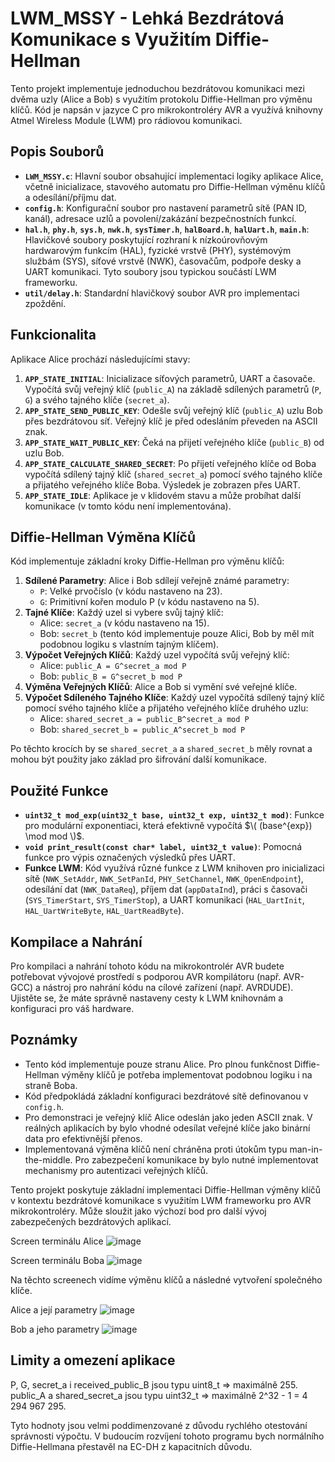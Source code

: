 # LWM_MSSY - Lehká Bezdrátová Komunikace s Využitím Diffie-Hellman

Tento projekt implementuje jednoduchou bezdrátovou komunikaci mezi dvěma uzly (Alice a Bob) s využitím protokolu Diffie-Hellman pro výměnu klíčů. Kód je napsán v jazyce C pro mikrokontroléry AVR a využívá knihovny Atmel Wireless Module (LWM) pro rádiovou komunikaci.

## Popis Souborů

* **`LWM_MSSY.c`**: Hlavní soubor obsahující implementaci logiky aplikace Alice, včetně inicializace, stavového automatu pro Diffie-Hellman výměnu klíčů a odesílání/příjmu dat.
* **`config.h`**: Konfigurační soubor pro nastavení parametrů sítě (PAN ID, kanál), adresace uzlů a povolení/zakázání bezpečnostních funkcí.
* **`hal.h`**, **`phy.h`**, **`sys.h`**, **`nwk.h`**, **`sysTimer.h`**, **`halBoard.h`**, **`halUart.h`**, **`main.h`**: Hlavičkové soubory poskytující rozhraní k nízkoúrovňovým hardwarovým funkcím (HAL), fyzické vrstvě (PHY), systémovým službám (SYS), síťové vrstvě (NWK), časovačům, podpoře desky a UART komunikaci. Tyto soubory jsou typickou součástí LWM frameworku.
* **`util/delay.h`**: Standardní hlavičkový soubor AVR pro implementaci zpoždění.

## Funkcionalita

Aplikace Alice prochází následujícími stavy:

1.  **`APP_STATE_INITIAL`**: Inicializace síťových parametrů, UART a časovače. Vypočítá svůj veřejný klíč (`public_A`) na základě sdílených parametrů (`P`, `G`) a svého tajného klíče (`secret_a`).
2.  **`APP_STATE_SEND_PUBLIC_KEY`**: Odešle svůj veřejný klíč (`public_A`) uzlu Bob přes bezdrátovou síť. Veřejný klíč je před odesláním převeden na ASCII znak.
3.  **`APP_STATE_WAIT_PUBLIC_KEY`**: Čeká na přijetí veřejného klíče (`public_B`) od uzlu Bob.
4.  **`APP_STATE_CALCULATE_SHARED_SECRET`**: Po přijetí veřejného klíče od Boba vypočítá sdílený tajný klíč (`shared_secret_a`) pomocí svého tajného klíče a přijatého veřejného klíče Boba. Výsledek je zobrazen přes UART.
5.  **`APP_STATE_IDLE`**: Aplikace je v klidovém stavu a může probíhat další komunikace (v tomto kódu není implementována).

## Diffie-Hellman Výměna Klíčů

Kód implementuje základní kroky Diffie-Hellman pro výměnu klíčů:

1.  **Sdílené Parametry**: Alice i Bob sdílejí veřejně známé parametry:
    * `P`: Velké prvočíslo (v kódu nastaveno na 23).
    * `G`: Primitivní kořen modulo P (v kódu nastaveno na 5).
2.  **Tajné Klíče**: Každý uzel si vybere svůj tajný klíč:
    * Alice: `secret_a` (v kódu nastaveno na 15).
    * Bob: `secret_b` (tento kód implementuje pouze Alici, Bob by měl mít podobnou logiku s vlastním tajným klíčem).
3.  **Výpočet Veřejných Klíčů**: Každý uzel vypočítá svůj veřejný klíč:
    * Alice: `public_A = G^secret_a mod P`
    * Bob: `public_B = G^secret_b mod P`
4.  **Výměna Veřejných Klíčů**: Alice a Bob si vymění své veřejné klíče.
5.  **Výpočet Sdíleného Tajného Klíče**: Každý uzel vypočítá sdílený tajný klíč pomocí svého tajného klíče a přijatého veřejného klíče druhého uzlu:
    * Alice: `shared_secret_a = public_B^secret_a mod P`
    * Bob: `shared_secret_b = public_A^secret_b mod P`

Po těchto krocích by se `shared_secret_a` a `shared_secret_b` měly rovnat a mohou být použity jako základ pro šifrování další komunikace.

## Použité Funkce

* **`uint32_t mod_exp(uint32_t base, uint32_t exp, uint32_t mod)`**: Funkce pro modulární exponentiaci, která efektivně vypočítá $\( (base^{exp}) \mod mod \)$.
* **`void print_result(const char* label, uint32_t value)`**: Pomocná funkce pro výpis označených výsledků přes UART.
* **Funkce LWM**: Kód využívá různé funkce z LWM knihoven pro inicializaci sítě (`NWK_SetAddr`, `NWK_SetPanId`, `PHY_SetChannel`, `NWK_OpenEndpoint`), odesílání dat (`NWK_DataReq`), příjem dat (`appDataInd`), práci s časovači (`SYS_TimerStart`, `SYS_TimerStop`), a UART komunikaci (`HAL_UartInit`, `HAL_UartWriteByte`, `HAL_UartReadByte`).

## Kompilace a Nahrání

Pro kompilaci a nahrání tohoto kódu na mikrokontrolér AVR budete potřebovat vývojové prostředí s podporou AVR kompilátoru (např. AVR-GCC) a nástroj pro nahrání kódu na cílové zařízení (např. AVRDUDE). Ujistěte se, že máte správně nastaveny cesty k LWM knihovnám a konfiguraci pro váš hardware.

## Poznámky

* Tento kód implementuje pouze stranu Alice. Pro plnou funkčnost Diffie-Hellman výměny klíčů je potřeba implementovat podobnou logiku i na straně Boba.
* Kód předpokládá základní konfiguraci bezdrátové sítě definovanou v `config.h`.
* Pro demonstraci je veřejný klíč Alice odeslán jako jeden ASCII znak. V reálných aplikacích by bylo vhodné odesílat veřejné klíče jako binární data pro efektivnější přenos.
* Implementovaná výměna klíčů není chráněna proti útokům typu man-in-the-middle. Pro zabezpečení komunikace by bylo nutné implementovat mechanismy pro autentizaci veřejných klíčů.

Tento projekt poskytuje základní implementaci Diffie-Hellman výměny klíčů v kontextu bezdrátové komunikace s využitím LWM frameworku pro AVR mikrokontroléry. Může sloužit jako výchozí bod pro další vývoj zabezpečených bezdrátových aplikací.

Screen terminálu Alice
![image](https://github.com/user-attachments/assets/02207bc0-e2e2-4499-9d39-8d0294ffe4af)

Screen terminálu Boba
![image](https://github.com/user-attachments/assets/e04af6d1-1f61-4cec-beaf-d5faea23b09e)

Na těchto screenech vidíme výměnu klíčů a následné vytvoření společného klíče.

Alice a její parametry ![image](https://github.com/user-attachments/assets/16c2625f-6597-45f2-9473-25fb4d5412d0)


Bob a jeho parametry ![image](https://github.com/user-attachments/assets/65e8308b-71db-42ca-ab50-281a23e4d404)


## Limity a omezení aplikace
P, G, secret_a i received_public_B jsou typu uint8_t ⇒ maximálně 255.
public_A a shared_secret_a jsou typu uint32_t ⇒ maximálně 2^32 - 1 = 4 294 967 295.

Tyto hodnoty jsou velmi poddimenzované z důvodu rychlého otestování správnosti výpočtu. 
V budoucím rozvíjení tohoto programu bych normálního Diffie-Hellmana přestavěl na EC-DH z kapacitních důvodu. 



